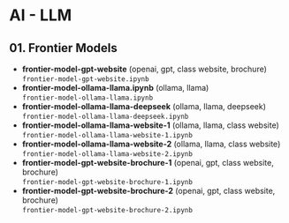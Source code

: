# AI - LLM

## 01. Frontier Models

- **frontier-model-gpt-website** (openai, gpt, class website, brochure)<br>`frontier-model-gpt-website.ipynb`
- **frontier-model-ollama-llama.ipynb** (ollama, llama)<br>`frontier-model-ollama-llama.ipynb`
- **frontier-model-ollama-llama-deepseek** (ollama, llama, deepseek)<br>`frontier-model-ollama-llama-deepseek.ipynb`
- **frontier-model-ollama-llama-website-1** (ollama, llama, class website)<br>`frontier-model-ollama-llama-website-1.ipynb`
- **frontier-model-ollama-llama-website-2** (ollama, llama, class website)<br>`frontier-model-ollama-llama-website-2.ipynb`
- **frontier-model-gpt-website-brochure-1** (openai, gpt, class website, brochure)<br>`frontier-model-gpt-website-brochure-1.ipynb`
- **frontier-model-gpt-website-brochure-2** (openai, gpt, class website, brochure)<br>`frontier-model-gpt-website-brochure-2.ipynb`
